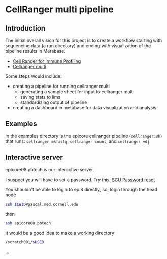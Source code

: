 # CellRanger multi pipeline

## Introduction

The initial overall vision for this project is to create a workflow starting with sequencing data (a run directory)
and ending with visualization of the pipeline results in Metabase.

- [Cell Ranger for Immune Profiling](https://support.10xgenomics.com/single-cell-vdj/software/pipelines/latest/what-is-cell-ranger)
- [Cellranger multi](https://support.10xgenomics.com/single-cell-vdj/software/pipelines/latest/using/multi)

Some steps would include:

- creating a pipeline for running cellranger multi
  - generating a sample sheet for input to cellranger multi
  - saving stats to lims
  - standardizing output of pipeline
- creating a dashboard in metabase for data visualization and analysis

## Examples

In the examples directory is the epicore cellranger pipeline (`cellranger.sh`) that runs:  `cellranger mkfastq`, `cellranger count`, and `cellranger vdj`

## Interactive server

epicore08.pbtech is our interactive server.

I suspect you will have to set a password. Try this:  [SCU Password reset](https://scu.med.cornell.edu/sspr)

You shouldn't be able to login to epi8 directly, so, login through the head node

```bash
ssh $CWID@pascal.med.cornell.edu
```

then

```bash
ssh epicore08.pbtech
```

It would be a good idea to make a working directory

```bash
/scratch001/$USER
```

...
